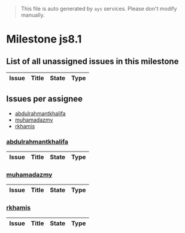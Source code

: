 > This file is auto generated by `ays` services. Please don't modify manually.

# Milestone js8.1

## List of all unassigned issues in this milestone

|Issue|Title|State|Type|
|-----|-----|-----|---|


## Issues per assignee
- [abdulrahmantkhalifa](#abdulrahmantkhalifa)
- [muhamadazmy](#muhamadazmy)
- [rkhamis](#rkhamis)



### [abdulrahmantkhalifa](https://github.com/abdulrahmantkhalifa)

|Issue|Title|State|Type|
|-----|-----|-----|----|


### [muhamadazmy](https://github.com/muhamadazmy)

|Issue|Title|State|Type|
|-----|-----|-----|----|


### [rkhamis](https://github.com/rkhamis)

|Issue|Title|State|Type|
|-----|-----|-----|----|

